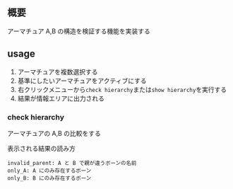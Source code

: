 ## 概要

アーマチュア A,B の構造を検証する機能を実装する

## usage

1. アーマチュアを複数選択する
2. 基準にしたいアーマチュアをアクティブにする
3. 右クリックメニューから`check hierarchy`または`show hierarchy`を実行する
4. 結果が情報エリアに出力される

### check hierarchy

アーマチュアの A,B の比較をする

表示される結果の読み方

```
invalid_parent: A と B で親が違うボーンの名前
only_A: A にのみ存在するボーン
only_B: B にのみ存在するボーン
```
